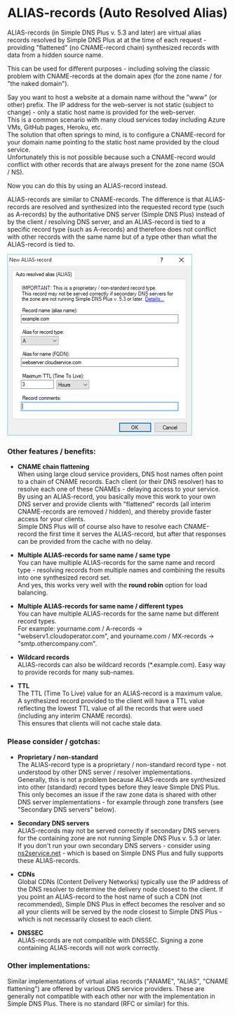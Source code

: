 ﻿---
category: 5
frontpage: false
comments: true
created-utc: 2019-01-01
modified-utc: 2019-01-01
---
# ALIAS-records (Auto Resolved Alias)

ALIAS-records (in Simple DNS Plus v. 5.3 and later) are virtual alias records resolved by Simple DNS Plus at at the time of each request - providing "flattened" (no CNAME-record chain) synthesized records with data from a hidden source name.

This can be used for different purposes - including solving the classic problem with CNAME-records at the domain apex (for the zone name / for "the naked domain").

Say you want to host a website at a domain name without the "www" (or other) prefix. The IP address for the web-server is not static (subject to change) - only a static host name is provided for the web-server.  
This is a common scenario with many cloud services today including Azure VMs, GitHub pages, Heroku, etc.   
The solution that often springs to mind, is to configure a CNAME-record for your domain name pointing to the static host name provided by the cloud service.  
Unfortunately this is not possible because such a CNAME-record would conflict with other records that are always present for the zone name (SOA / NS).

Now you can do this by using an ALIAS-record instead.

ALIAS-records are similar to CNAME-records. The difference is that ALIAS-records are resolved and synthesized into the requested record type (such as A-records) by the authoritative DNS server (Simple DNS Plus) instead of by the client / resolving DNS server, and an ALIAS-record is tied to a specific record type (such as A-records) and therefore does not conflict with other records with the same name but of a type other than what the ALIAS-record is tied to.

![New ALIAS-record](img/2/1.png)

### Other features / benefits:

*   **CNAME chain flattening**  
    When using large cloud service providers, DNS host names often point to a chain of CNAME records. Each client (or their DNS resolver) has to resolve each one of these CNAMEs - delaying access to your service.  
    By using an ALIAS-record, you basically move this work to your own DNS server and provide clients with "flattened" records (all interim CNAME-records are removed / hidden), and thereby provide faster access for your clients.  
    Simple DNS Plus will of course also have to resolve each CNAME-record the first time it serves the ALIAS-record, but after that responses can be provided from the cache with no delay.  

*   **Multiple ALIAS-records for same name / same type**  
    You can have multiple ALIAS-records for the same name and record type - resolving records from multiple names and combining the results into one synthesized record set.  
    And yes, this works very well with the **round robin** option for load balancing.  

*   **Multiple ALIAS-records for same name / different types**  
    You can have multiple ALIAS-records for the same name but different record types.  
    For example: yourname.com / A-records -> "webserv1.cloudoperator.com", and yourname.com / MX-records -> "smtp.othercompany.com".   

*   **Wildcard records**  
    ALIAS-records can also be wildcard records (*.example.com). Easy way to provide records for many sub-names.  

*   **TTL**  
    The TTL (Time To Live) value for an ALIAS-record is a maximum value. A synthesized record provided to the client will have a TTL value reflecting the lowest TTL value of all the records that were used (including any interim CNAME records).  
    This ensures that clients will not cache stale data.

### Please consider / gotchas:

*   **Proprietary / non-standard**  
    The ALIAS-record type is a proprietary / non-standard record type - not understood by other DNS server / resolver implementations.  
    Generally, this is not a problem because ALIAS-records are synthesized into other (standard) record types before they leave Simple DNS Plus.  
    This only becomes an issue if the raw zone data is shared with other DNS server implementations - for example through zone transfers (see "Secondary DNS servers" below).  

*   **Secondary DNS servers**  
    ALIAS-records may not be served correctly if secondary DNS servers for the containing zone are not running Simple DNS Plus v. 5.3 or later.  
    If you don't run your own secondary DNS servers - consider using [ns2service.net](https://ns2service.net) - which is based on Simple DNS Plus and fully supports these ALIAS-records.  

*   **CDNs**  
    Global CDNs (Content Delivery Networks) typically use the IP address of the DNS resolver to determine the delivery node closest to the client. If you point an ALIAS-record to the host name of such a CDN (not recommended), Simple DNS Plus in effect becomes the resolver and so all your clients will be served by the node closest to Simple DNS Plus - which is not necessarily closest to each client.  

*   **DNSSEC**  
    ALIAS-records are not compatible with DNSSEC. Signing a zone containing ALIAS-records will not work correctly.  

### ​Other implementations:

Similar implementations of virtual alias records ("ANAME", "ALIAS", "CNAME flattening") are offered by various DNS service providers. These are generally not compatible with each other nor with the implementation in Simple DNS Plus. There is no standard (RFC or similar) for this.